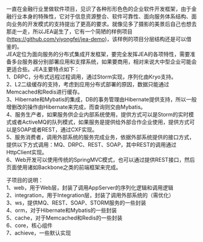 一直在金融行业里做软件项目，见识了各种形形色色的企业软件开发框架，由于金融行业本身的特殊性，它对于信息资源整合、软件可靠性、面向服务体系结构、面向业务的开发模式的支持提出了更高的要求。就像见多了摄影的美景后自己也想去那走一走，所以JEA诞生了，它有一个简陋的样例项目(https://github.com/yiyongfei/jea-demo)，该样例的项目分层结构还是可以借鉴的。<br>
JEA定位为面向服务的分布式集成开发框架，要完全发挥JEA的各项特性，需要准备多台服务器分别部署应用和支撑系统，如果要商用，相对来说大中型企业可能会更适合些。JEA主要特点如下：<br>
1、DRPC，分布式远程过程调用，通过Storm实现，序列化由Kryo支持。<br>
2、L2二级缓存的支持，考虑到应用分布式部署的原因，数据只能通过Memcached和Redis进行缓存。<br>
3、Hibernate和Mybatis的集成，DB的事务管理由Hibernate提供支持，所以一般增删改的操作由Hibernate来完成，而查询则交由Mybatis。<br>
4、服务生产者，如果服务供企业内部系统使用，提供方式可以是Storm的实时模式或者ActiveMQ的队列模式，如果服务是提供给外部合作企业使用，提供方式可以是SOAP或者REST，通过CXF实现。<br>
5、服务消费者，调用外部系统的服务完成业务，依据外部系统提供的接口方式，提供以下方式调用：MQ、DRPC、REST、SOAP，其中REST的调用通过HttpClient实现。<br>
6、Web开发可以使用传统的SpringMVC模式，也可以通过提供REST接口，然后页面使用诸如Backbone之类的前端框架来完成。<br>

子项目的说明：<br>
1、web，用于Web层，封装了调用AppServer的序列化逻辑和调用逻辑<br>
2、integration，用于Integration层，封装了调用外部系统的（需优化）<br>
3、ws，提供MQ、REST、SOAP、STORM服务的一些封装<br>
4、orm，对于Hibernate和Mybatis的一些封装<br>
5、cache，对于Memcached和Redis的一些封装<br>
6、core，核心组件<br>
7、achieve，一些默认实现<br>

